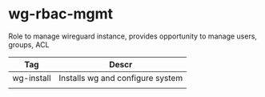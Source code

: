 # wg-rbac-mgmt
Role to manage wireguard instance, provides opportunity to manage users, groups, ACL 

|Tag| Descr|
|-|-|
|wg-install| Installs wg and configure system|
|||